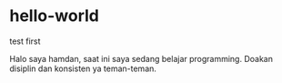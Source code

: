 # hello-world
test first

Halo saya hamdan, saat ini saya sedang belajar programming. Doakan disiplin dan konsisten ya teman-teman.
